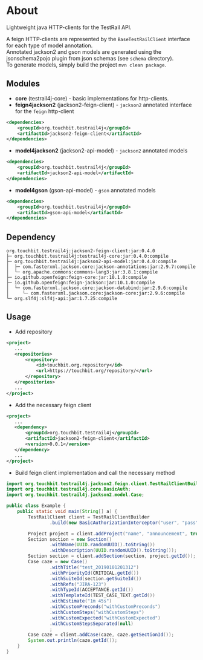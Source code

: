 # About

Lightweight java HTTP-clients for the TestRail API.

A feign HTTP-clients are represented by the `BaseTestRailClient` interface for each type of model annotation.   
Annotated jackson2 and gson models are generated using the jsonschema2pojo plugin from json schemas (see `schema` directory).   
To generate models, simply build the project `mvn clean package`.

## Modules 

* **core** (testrail4j-core) - basic implementations for http-clients.   
* **feign4jackson2** (jackson2-feign-client) - `jackson2` annotated interface for the `feign` http-client   
```xml
<dependencies>
    <groupId>org.touchbit.testrail4j</groupId>
    <artifactId>jackson2-feign-client</artifactId>
</dependencies>
```
* **model4jackson2** (jackson2-api-model) - `jackson2` annotated models   
```xml
<dependencies>
    <groupId>org.touchbit.testrail4j</groupId>
    <artifactId>jackson2-api-model</artifactId>
</dependencies>
```
* **model4gson** (gson-api-model) - `gson` annotated models   
```xml
<dependencies>
    <groupId>org.touchbit.testrail4j</groupId>
    <artifactId>gson-api-model</artifactId>
</dependencies>
```

## Dependency
```text
org.touchbit.testrail4j:jackson2-feign-client:jar:0.4.0
├─ org.touchbit.testrail4j:testrail4j-core:jar:0.4.0:compile
├─ org.touchbit.testrail4j:jackson2-api-model:jar:0.4.0:compile
│  ├─ com.fasterxml.jackson.core:jackson-annotations:jar:2.9.7:compile
│  └─ org.apache.commons:commons-lang3:jar:3.8.1:compile
├─ io.github.openfeign:feign-core:jar:10.1.0:compile
├─ io.github.openfeign:feign-jackson:jar:10.1.0:compile
│  └─ com.fasterxml.jackson.core:jackson-databind:jar:2.9.6:compile
│     └─ com.fasterxml.jackson.core:jackson-core:jar:2.9.6:compile
└─ org.slf4j:slf4j-api:jar:1.7.25:compile
```

## Usage

* Add repository
```xml
<project>
   ...
   <repositories>
       <repository>
           <id>touchbit.org.repository</id>
           <url>https://touchbit.org/repository/</url>
       </repository>
   </repositories>
   ...
</project>
```

* Add the necessary feign client
```xml
<project>
   ...
   <dependency>
       <groupId>org.touchbit.testrail4j</groupId>
       <artifactId>jackson2-feign-client</artifactId>
       <version>0.0.1</version>
   </dependency>
   ...
</project>
```

* Build feign client implementation and call the necessary method
```java
import org.touchbit.testrail4j.jackson2.feign.client.TestRailClientBuilder;
import org.touchbit.testrail4j.core.BasicAuth;
import org.touchbit.testrail4j.jackson2.model.Case;

public class Example {
    public static void main(String[] a) {
        TestRailClient client = TestRailClientBuilder
                .build(new BasicAuthorizationInterceptor("user", "pass"), "http://localhost");

        Project project = client.addProject("name", "announcement", true, 3);
        Section section = new Section()
                .withName(UUID.randomUUID().toString())
                .withDescription(UUID.randomUUID().toString());
        Section section = client.addSection(section, project.getId());;
        Case caze = new Case()
                .withTitle("test_20190101201312")
                .withPriorityId(CRITICAL.getId())
                .withSuiteId(section.getSuiteId())
                .withRefs("JIRA-123")
                .withTypeId(ACCEPTANCE.getId())
                .withTemplateId(TEST_CASE_TEXT.getId())
                .withEstimate("1m 45s")
                .withCustomPreconds("withCustomPreconds")
                .withCustomSteps("withCustomSteps")
                .withCustomExpected("withCustomExpected")
                .withCustomStepsSeparated(null)
                ;
        Case caze = client.addCase(caze, caze.getSectionId());
        System.out.println(caze.getId());
    }
}
```